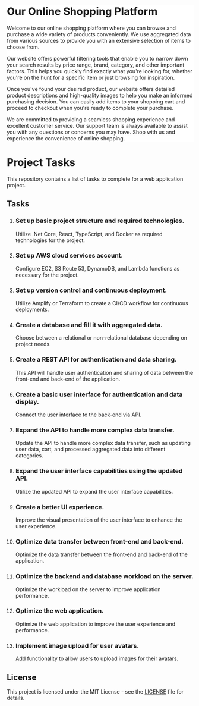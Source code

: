 <!DOCTYPE html>
<html>
  <head>
  </head>
  <body>
    <div style="background-color: white;">
  <h1>Our Online Shopping Platform</h1>
  <p>Welcome to our online shopping platform where you can browse and purchase a wide variety of products conveniently. We use aggregated data from various sources to provide you with an extensive selection of items to choose from.</p>
  <p>Our website offers powerful filtering tools that enable you to narrow down your search results by price range, brand, category, and other important factors. This helps you quickly find exactly what you're looking for, whether you're on the hunt for a specific item or just browsing for inspiration.</p>
  <p>Once you've found your desired product, our website offers detailed product descriptions and high-quality images to help you make an informed purchasing decision. You can easily add items to your shopping cart and proceed to checkout when you're ready to complete your purchase.</p>
  <p>We are committed to providing a seamless shopping experience and excellent customer service. Our support team is always available to assist you with any questions or concerns you may have. Shop with us and experience the convenience of online shopping.</p>
</div>
    <h1>Project Tasks</h1>
    <p>This repository contains a list of tasks to complete for a web application project.</p>
    <h2>Tasks</h2>
    <ol>
      <li>
        <h3>Set up basic project structure and required technologies.</h3>
        <p>Utilize .Net Core, React, TypeScript, and Docker as required technologies for the project.</p>
      </li>
      <li>
        <h3>Set up AWS cloud services account.</h3>
        <p>Configure EC2, S3 Route 53, DynamoDB, and Lambda functions as necessary for the project.</p>
      </li>
      <li>
        <h3>Set up version control and continuous deployment.</h3>
        <p>Utilize Amplify or Terraform to create a CI/CD workflow for continuous deployments.</p>
      </li>
      <li>
        <h3>Create a database and fill it with aggregated data.</h3>
        <p>Choose between a relational or non-relational database depending on project needs.</p>
      </li>
      <li>
        <h3>Create a REST API for authentication and data sharing.</h3>
        <p>This API will handle user authentication and sharing of data between the front-end and back-end of the application.</p>
      </li>
      <li>
        <h3>Create a basic user interface for authentication and data display.</h3>
        <p>Connect the user interface to the back-end via API.</p>
      </li>
      <li>
        <h3>Expand the API to handle more complex data transfer.</h3>
        <p>Update the API to handle more complex data transfer, such as updating user data, cart, and processed aggregated data into different categories.</p>
      </li>
      <li>
        <h3>Expand the user interface capabilities using the updated API.</h3>
        <p>Utilize the updated API to expand the user interface capabilities.</p>
      </li>
      <li>
        <h3>Create a better UI experience.</h3>
        <p>Improve the visual presentation of the user interface to enhance the user experience.</p>
      </li>
      <li>
        <h3>Optimize data transfer between front-end and back-end.</h3>
        <p>Optimize the data transfer between the front-end and back-end of the application.</p>
      </li>
      <li>
        <h3>Optimize the backend and database workload on the server.</h3>
        <p>Optimize the workload on the server to improve application performance.</p>
      </li>
      <li>
        <h3>Optimize the web application.</h3>
        <p>Optimize the web application to improve the user experience and performance.</p>
      </li>
      <li>
        <h3>Implement image upload for user avatars.</h3>
        <p>Add functionality to allow users to upload images for their avatars.</p>
      </li>
    </ol>
    <h2>License</h2>
    <p>This project is licensed under the MIT License - see the <a href="LICENSE">LICENSE</a> file for details.</p>
  </body>
</html>
